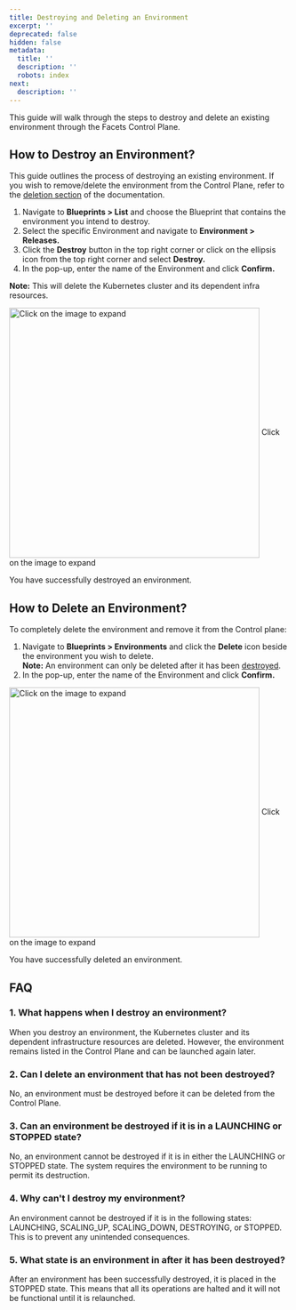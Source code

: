 ```yaml
---
title: Destroying and Deleting an Environment
excerpt: ''
deprecated: false
hidden: false
metadata:
  title: ''
  description: ''
  robots: index
next:
  description: ''
---
```

This guide will walk through the steps to destroy and delete an existing environment through the Facets Control Plane.

## How to Destroy an Environment?

This guide outlines the process of destroying an existing environment. If you wish to remove/delete the environment from the Control Plane, refer to the [deletion section](https://readme.facets.cloud/docs/destroying-and-deleting-an-environment#how-to-delete-an-environment) of the documentation.

1. Navigate to **Blueprints > List** and choose the Blueprint that contains the environment you intend to destroy.
2. Select the specific Environment and navigate to **Environment > Releases.**
3. Click the **Destroy** button in the top right corner or click on the ellipsis icon from the top right corner and select **Destroy.**
4. In the pop-up, enter the name of the Environment and click **Confirm.**

**Note:** This will delete the Kubernetes cluster and its dependent infra resources.

<Image alt="Click on the image to expand" align="center" width="450px" border={true} src="https://files.readme.io/70d7468-destroy.gif">
  Click on the image to expand
</Image>

You have successfully destroyed an environment.

## How to Delete an Environment?

To completely delete the environment and remove it from the Control plane:

1. Navigate to **Blueprints > Environments** and click the **Delete** icon beside the environment you wish to delete.\
   **Note:** An environment can only be deleted after it has been [destroyed](https://readme.facets.cloud/docs/destroying-and-deleting-an-environment#how-to-destroy-an-environment).
2. In the pop-up, enter the name of the Environment and click **Confirm.**

<Image alt="Click on the image to expand" align="center" width="450px" border={true} src="https://files.readme.io/2cc8ce1-delete.gif">
  Click on the image to expand
</Image>

You have successfully deleted an environment.

## FAQ

### 1. What happens when I destroy an environment?

When you destroy an environment, the Kubernetes cluster and its dependent infrastructure resources are deleted. However, the environment remains listed in the Control Plane and can be launched again later.

### 2. Can I delete an environment that has not been destroyed?

No, an environment must be destroyed before it can be deleted from the Control Plane.

### 3. Can an environment be destroyed if it is in a LAUNCHING or STOPPED state?

No, an environment cannot be destroyed if it is in either the LAUNCHING or STOPPED state. The system requires the environment to be running to permit its destruction.

### 4. Why can't I destroy my environment?

An environment cannot be destroyed if it is in the following states: LAUNCHING, SCALING\_UP, SCALING\_DOWN, DESTROYING, or STOPPED. This is to prevent any unintended consequences.

### 5. What state is an environment in after it has been destroyed?

After an environment has been successfully destroyed, it is placed in the STOPPED state. This means that all its operations are halted and it will not be functional until it is relaunched.
